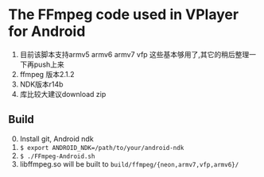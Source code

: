 The FFmpeg code used in VPlayer for Android
===========================================

1. 目前该脚本支持armv5 armv6 armv7 vfp 这些基本够用了,其它的稍后整理一下再push上来
2. ffmpeg 版本2.1.2 
3. NDK版本r14b
4. 库比较大建议download zip

Build
-----

0. Install git, Android ndk
1. `$ export ANDROID_NDK=/path/to/your/android-ndk`
2. `$ ./FFmpeg-Android.sh`
3. libffmpeg.so will be built to `build/ffmpeg/{neon,armv7,vfp,armv6}/`

